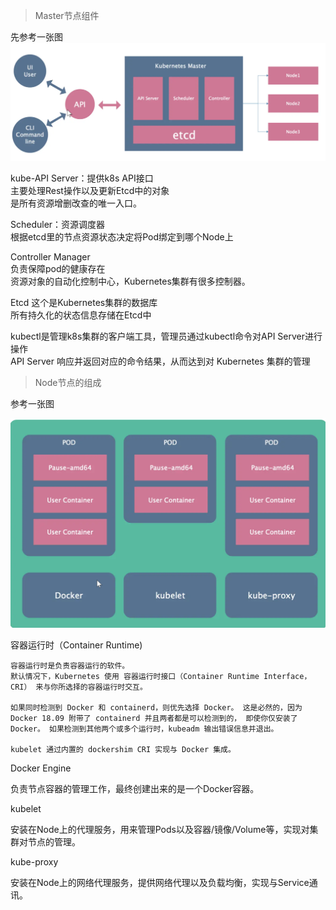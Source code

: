 >Master节点组件

先参考一张图
![](attachments/Pasted%20image%2020240830191701.png)


kube-API Server：提供k8s API接口  
主要处理Rest操作以及更新Etcd中的对象  
是所有资源增删改查的唯一入口。

Scheduler：资源调度器  
根据etcd里的节点资源状态决定将Pod绑定到哪个Node上


Controller Manager  
负责保障pod的健康存在  
资源对象的自动化控制中心，Kubernetes集群有很多控制器。

Etcd
这个是Kubernetes集群的数据库  
所有持久化的状态信息存储在Etcd中

kubectl是管理k8s集群的客户端工具，管理员通过kubectl命令对API Server进行操作  
API Server 响应并返回对应的命令结果，从而达到对 Kubernetes 集群的管理

>Node节点的组成

参考一张图

![](attachments/Pasted%20image%2020240830191748.png)

容器运行时（Container Runtime)

```
容器运行时是负责容器运行的软件。  
默认情况下，Kubernetes 使用 容器运行时接口（Container Runtime Interface，CRI） 来与你所选择的容器运行时交互。  
​  
如果同时检测到 Docker 和 containerd，则优先选择 Docker。 这是必然的，因为 Docker 18.09 附带了 containerd 并且两者都是可以检测到的， 即使你仅安装了 Docker。 如果检测到其他两个或多个运行时，kubeadm 输出错误信息并退出。  
​  
kubelet 通过内置的 dockershim CRI 实现与 Docker 集成。
```

Docker Engine

负责节点容器的管理工作，最终创建出来的是一个Docker容器。

kubelet

安装在Node上的代理服务，用来管理Pods以及容器/镜像/Volume等，实现对集群对节点的管理。

kube-proxy

安装在Node上的网络代理服务，提供网络代理以及负载均衡，实现与Service通讯。





